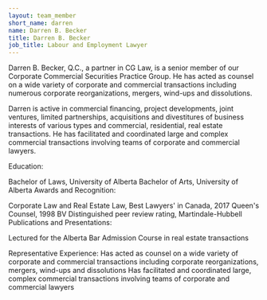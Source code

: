 ```yaml
---
layout: team_member
short_name: darren
name: Darren B. Becker
title: Darren B. Becker
job_title: Labour and Employment Lawyer
---
```


  Darren B. Becker, Q.C., a partner in CG Law, is a senior member of our Corporate Commercial Securities Practice Group.
  He has acted as counsel on a wide variety of corporate and commercial transactions including numerous corporate
  reorganizations, mergers, wind-ups and dissolutions.

  Darren is active in commercial financing, project developments, joint ventures, limited partnerships, acquisitions and
  divestitures of business interests of various types and commercial, residential, real estate transactions. He has
  facilitated and coordinated large and complex commercial transactions involving teams of corporate and commercial
  lawyers.

  Education:

  Bachelor of Laws, University of Alberta
  Bachelor of Arts, University of Alberta
  Awards and Recognition:

  Corporate Law and Real Estate Law, Best Lawyers' in Canada, 2017
  Queen's Counsel, 1998
  BV Distinguished peer review rating, Martindale-Hubbell
  Publications and Presentations:

  Lectured for the Alberta Bar Admission Course in real estate transactions

  Representative Experience:
  Has acted as counsel on a wide variety of corporate and commercial transactions including corporate reorganizations,
  mergers, wind-ups and dissolutions
  Has facilitated and coordinated large, complex commercial transactions involving teams of corporate and commercial
  lawyers
